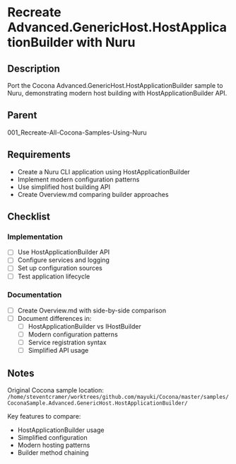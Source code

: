# Recreate Advanced.GenericHost.HostApplicationBuilder with Nuru

## Description

Port the Cocona Advanced.GenericHost.HostApplicationBuilder sample to Nuru, demonstrating modern host building with HostApplicationBuilder API.

## Parent
001_Recreate-All-Cocona-Samples-Using-Nuru

## Requirements

- Create a Nuru CLI application using HostApplicationBuilder
- Implement modern configuration patterns
- Use simplified host building API
- Create Overview.md comparing builder approaches

## Checklist

### Implementation
- [ ] Use HostApplicationBuilder API
- [ ] Configure services and logging
- [ ] Set up configuration sources
- [ ] Test application lifecycle

### Documentation
- [ ] Create Overview.md with side-by-side comparison
- [ ] Document differences in:
  - [ ] HostApplicationBuilder vs IHostBuilder
  - [ ] Modern configuration patterns
  - [ ] Service registration syntax
  - [ ] Simplified API usage

## Notes

Original Cocona sample location: `/home/steventcramer/worktrees/github.com/mayuki/Cocona/master/samples/CoconaSample.Advanced.GenericHost.HostApplicationBuilder/`

Key features to compare:
- HostApplicationBuilder usage
- Simplified configuration
- Modern hosting patterns
- Builder method chaining